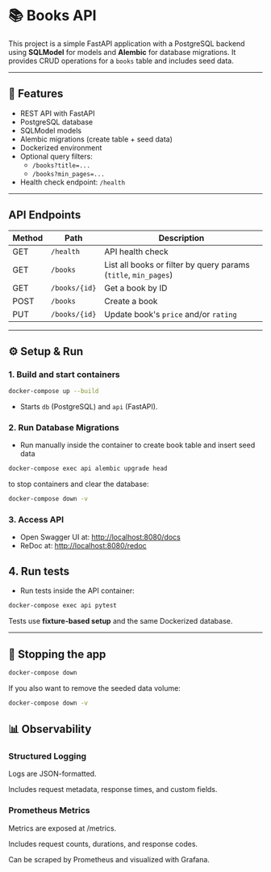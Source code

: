 # 📚 Books API

This project is a simple FastAPI application with a PostgreSQL backend using **SQLModel** for models and **Alembic** for database migrations. It provides CRUD operations for a `books` table and includes seed data.

---

## 🚀 Features

- REST API with FastAPI
- PostgreSQL database
- SQLModel models
- Alembic migrations (create table + seed data)
- Dockerized environment
- Optional query filters:
  - `/books?title=...`
  - `/books?min_pages=...`
- Health check endpoint: `/health`

---

## API Endpoints

| Method | Path                   | Description |
|--------|------------------------|-------------|
| GET    | `/health`             | API health check |
| GET    | `/books`              | List all books or filter by query params (`title`, `min_pages`) |
| GET    | `/books/{id}`         | Get a book by ID |
| POST   | `/books`              | Create a book |
| PUT  | `/books/{id}`         | Update book's `price` and/or `rating` |

---

## ⚙️ Setup & Run

### 1. Build and start containers

```bash
docker-compose up --build
```

- Starts `db` (PostgreSQL) and `api` (FastAPI).  


### 2. Run Database Migrations

- Run manually inside the container to create book table and insert seed data

```bash
docker-compose exec api alembic upgrade head
```

to stop containers and clear the database:

```bash
docker-compose down -v
```

### 3. Access API

- Open Swagger UI at: [http://localhost:8080/docs](http://localhost:8080/docs)  
- ReDoc at: [http://localhost:8080/redoc](http://localhost:8080/redoc)


## 4. Run tests

- Run tests inside the API container:

```bash
docker-compose exec api pytest
```

Tests use **fixture-based setup** and the same Dockerized database.

---


## 🛑 Stopping the app

```bash
docker-compose down
```
If you also want to remove the seeded data volume:
```bash
docker-compose down -v
```


## 📊 Observability
### Structured Logging

Logs are JSON-formatted.

Includes request metadata, response times, and custom fields.

### Prometheus Metrics

Metrics are exposed at /metrics.

Includes request counts, durations, and response codes.

Can be scraped by Prometheus and visualized with Grafana.
